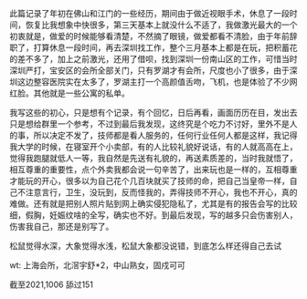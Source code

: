 此篇记录了年初在佛山和江门的一些经历，期间由于做近视眼手术，休息了一段时间，恢复比我想象中快很多，第三天基本上就没什么不适了，我做激光最大的一个初衷就是，做爱的时候能够看清楚，不然摘了眼镜，做爱都看不清脸，由于年前辞职了，打算休息一段时间，再去深圳找工作，整个三月基本上都是在玩，把积蓄花的差不多了，加上之前激光，还用了借呗，找到深圳一份南山区的工作，可惜当时深圳严打，宝安区的会所全部关门，只有罗湖才有会所，尺度也小了很多，由于深圳这边整容医院实在太多了，罗湖主打一个高颜值舌吻，飞机，也是体验了不少网红脸。其他就是一些公寓的私单。

我写这些的初心，只是想有个记录，有个回忆，日后再看，画面历历在目，发出去只是想给群里一个参考，不过到最后我发现，这终究是个吃力不讨好，里外不是人的事，所以决定不发了，技师都是看人服务的，任何行业任何人都是这样，我记得我大学的时候，在寝室开个小卖部，有的人比较礼貌好说话，有的人就高高在上，觉得我跑腿就低人一等，我自然是先送有礼貌的，再送素质差的，当时我就悟了，相互尊重的重要性，点个外卖我都会说一句辛苦了，出来玩也是一样的，互相尊重才能玩的开心，很多以为自己花个几百块就买了技师的命，把自己当皇帝一样，自己不注意言行，卫生，没玩到，反而怪我的，弄得技师不开心，我也不开心，真的难做。还有就是把别人照片贴到网上确实侵犯隐私了，尤其是有的报告会写的比较细，假胸，妊娠纹啥的全写，确实也不好。到最后发现，写的越多只会伤害别人，伤害我自己，那还是别写了。

松鼠觉得水深，大象觉得水浅，松鼠大象都没说错，到底怎么样还得自己去试

wt: 上海会所，北滘宇舒*2，中山熟女，固戍可可

截至2021,1006 舔过151